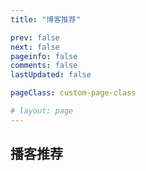 ```yaml
---
title: "博客推荐"

prev: false
next: false
pageinfo: false
comments: false
lastUpdated: false

pageClass: custom-page-class

# layout: page
---
```


<style >

.custom-page-class {
    /* 容器设置 */
    .VPFeature-item {
        display: flex;  /* 水平排列 */
        justify-content: flex-start;  /* 居左 */
        flex-wrap: wrap; /* 换行 */
        gap: 10px; /* 空隙 */
    }
    .VPLink {
        height: auto; /* 确保高度自动适应内容 */
    }
    /* 标题换行 */
    .title {
            line-height: 1.2 !important;
    }

    /* 两边空隙 */
    @media (min-width: 1440px) {
        .VPContent.has-sidebar {
            padding-right: 0px;
            padding-left: 300px;
    }}
    /* 左栏 */
    @media (min-width: 1440px) {
        .VPSidebar {
            padding-left: 60px;
            width: 300px;
        }}
    /* 顶部左上标志 */
    @media (min-width: 1440px) {
        .wrapper .container .title {
            padding-left: 30px !important;
            width: 100px !important;
        }
    }
    /* 顶栏左右空隙 */
    @media (min-width: 1440px) {
        .VPNavBar.has-sidebar .content[data-v-cf6e7c5e] {
            padding-right: 60px;
            padding-left: 300px;
        }
    }
    /* 内容铺满填充 */
    .content-container,
    .content {
        max-width: 100% !important;
    }
  
    /* 密度宽度自适应 */
    .VPFeature-item > * {
        flex-basis: calc(100% - 10px);
        max-width: calc(100% - 10px);
    }
    @media (min-width: 400px) {
        .VPFeature-item > * {
            flex-basis: calc(50% - 10px);
            max-width: calc(50% - 10px);
        }
    }
    @media (min-width: 800px) {
        .VPFeature-item > * {
            flex-basis: calc(33.333% - 10px);
            max-width: calc(33.333% - 10px);
        }
    }
    @media (min-width: 1400px) {
        .VPFeature-item > * {
            flex-basis: calc(25% - 10px);
            max-width: calc(25% - 10px);
        }
    }

    /* 样式修复 */
    .VPFeature-item a {
        font-weight: 500;
        color: var(--vp-c-text-1);
        text-decoration: none;
        text-underline-offset: 0px;
    }
    .icon-title h2 {
        margin: 0;
        border-top: 0px solid var(--vp-c-divider);
        padding-top: 0px;
        letter-spacing: 0em;
        line-height: 0px;
        font-size: 16px;
    }
    ._zh_nav_ p {
        margin: 0;
    }
    .box .link-text {
        padding-top: 0px;
    }
}
</style>

<script setup>
  import VPFeature from ".vitepress/theme/components/VPFeature.vue";
  import BackgroundShader from "../../../.vitepress/theme/vue/BackgroundShader.vue";
</script>

## 播客推荐
<div class="VPFeature-item">
<VPFeature icon = '<img src="https://bts-image.xyzcdn.net/aHR0cHM6Ly9tZWRpYS53YXZwdWIuY29tL2I4LzQxL2MwLzIwMjMwNjI0MDA1MzI1LXhTYkJRYmdQcWpRWVJZdHAucG5n.png@small">'  title = "故事FM" details = "故事作为认知世界的一种方式，将带我们看到那些不曾见过的暗面" link = "https://www.xiaoyuzhoufm.com/podcast/5e280fad418a84a0461fb38b" linkText="Link" />
<VPFeature icon = '<img src="https://bts-image.xyzcdn.net/aHR0cHM6Ly9pbWFnZS54eXpjZG4ubmV0L0ZuTm5pUnlOcm9JNFNBbXN5TElIb1ZvenhxRnU=@small">'  title = "加州101" details = "历史、世界、生活又或是什么都聊，可以说是最爱的播客没有之一了" link = "https://www.xiaoyuzhoufm.com/podcast/5e280faf418a84a0461fbd0d" linkText="Link" />
<VPFeature icon = '<img src="https://bts-image.xyzcdn.net/aHR0cHM6Ly9pbWFnZS54eXpjZG4ubmV0L0ZqbjRFRWQzX1FKWHUzUWY4TWROSFhkUnpiRjQuanBn.jpg@small">'  title = "日谈公园" details = "不用过多介绍，博客界的扛把子，鼎力推荐其中的李淼罪案系列，刘所聊历史" link = "https://www.xiaoyuzhoufm.com/podcast/5e280faa418a84a0461f9ad8" linkText="Link" />
<VPFeature icon = '<img src="https://bts-image.xyzcdn.net/aHR0cHM6Ly9pbWFnZS54eXpjZG4ubmV0L0ZqZkt3UnpfZTBYX0pidmVKU3RtZUEtSjBZc3kucG5n.png@small">'  title = "跳进兔子洞" details = "声音特稿，一种新闻故事，又是带故事的新闻，非常的精品，期待下一季12313123123123123123" link = "https://www.xiaoyuzhoufm.com/podcast/6289d46e5cf4a5ad60ca08f8" linkText="Link" />
</div>
